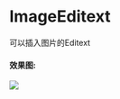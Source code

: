 # ImageEditext
可以插入图片的Editext

#### 效果图:
![](https://github.com/yinshuaiblog/ImageEditext/blob/master/ImageEdutext2.gif)
